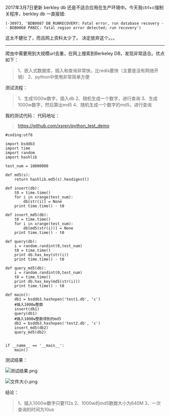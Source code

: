 2017年3月7日更新
berkley db 还是不适合应用在生产环境中。今天我ctrl+c强制关程序，berkley db 一直报错:
```
(-30973, 'BDB0087 DB_RUNRECOVERY: Fatal error, run database recovery -- BDB0060 PANIC: fatal region error detected; run recovery')
```
这太不健壮了，而且网上资料太少了。
决定放弃这个。。。

----

爬虫中需要用到大规模url去重，在网上搜索到Berkeley DB，发现非常适合。优点如下：

>1、嵌入式数据库，插入和查询非常快，比redis要快（主要是没有网络开销）
2、python中使用非常简单方便


测试流程：
>1、生成1000w数字，插入db
2、随机生成一个数字，进行查询
3、生成1000w数字，然后算出md5
4、随机生成一个数字的md5，进行查询


我的测试代码：
代码地址：
>https://github.com/xsren/python_test_demo

```
#coding:utf8

import bsddb3
import time
import random
import hashlib

test_num = 10000000

def md5(s):
    return hashlib.md5(s).hexdigest()

def insert(db):
    t0 = time.time()
    for i in xrange(test_num):
        db[str(i)] = None
    print time.time() - t0

def insert_md5(db):
    t0 = time.time()
    for i in xrange(test_num):
        db[md5(str(i))] = None
    print time.time() - t0

def query(db):
    i = random.randint(0,test_num)
    t0 = time.time()
    print db.has_key(str(i))
    print time.time() - t0

def query_md5(db):
    i = random.randint(0,test_num)
    t0 = time.time()
    print db.has_key(md5(str(i)))
    print time.time() - t0

def main():
    db1 = bsddb3.hashopen('test1.db', 'c')
    #插入1000w整数
    insert(db1)
    query(db1)
    #插入1000w整数得到的md5
    db2 = bsddb3.hashopen('test2.db', 'c')
    insert_md5(db2)
    query_md5(db2)


if __name__ == '__main__':
    main()
```

测试结果：


![测试结果.png](http://upload-images.jianshu.io/upload_images/3781366-5f33808c1181dfc0.png?imageMogr2/auto-orient/strip%7CimageView2/2/w/1240)


![文件大小.png](http://upload-images.jianshu.io/upload_images/3781366-8ce21ce6421d25dc.png?imageMogr2/auto-orient/strip%7CimageView2/2/w/1240)

结论：
>1、插入1000w数字只要112s
2、1000w的md5数据大小为640M
3、一次查询的时间为10us
